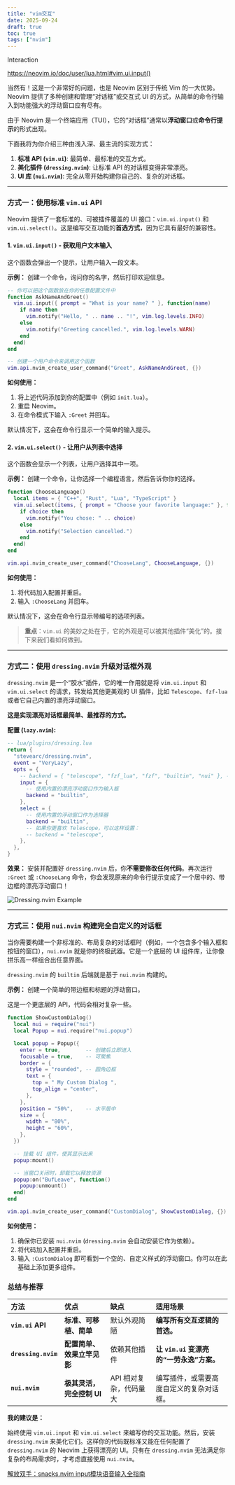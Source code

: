 ```yaml
---
title: "vim交互"
date: 2025-09-24
draft: true
toc: true
tags: ["nvim"]
---
```



Interaction


https://neovim.io/doc/user/lua.html#vim.ui.input()



当然有！这是一个非常好的问题，也是 Neovim 区别于传统 Vim 的一大优势。Neovim 提供了多种创建和管理“对话框”或交互式 UI 的方式，从简单的命令行输入到功能强大的浮动窗口应有尽有。

由于 Neovim 是一个终端应用（TUI），它的“对话框”通常以**浮动窗口**或**命令行提示**的形式出现。

下面我将为你介绍三种由浅入深、最主流的实现方式：

1.  **标准 API (`vim.ui`)**: 最简单、最标准的交互方式。
2.  **美化插件 (`dressing.nvim`)**: 让标准 API 的对话框变得非常漂亮。
3.  **UI 库 (`nui.nvim`)**: 完全从零开始构建你自己的、复杂的对话框。

---

### 方式一：使用标准 `vim.ui` API

Neovim 提供了一套标准的、可被插件覆盖的 UI 接口：`vim.ui.input()` 和 `vim.ui.select()`。这是编写交互功能的**首选方式**，因为它具有最好的兼容性。

#### 1. `vim.ui.input()` - 获取用户文本输入

这个函数会弹出一个提示，让用户输入一段文本。

**示例：** 创建一个命令，询问你的名字，然后打印欢迎信息。

```lua
-- 你可以把这个函数放在你的任意配置文件中
function AskNameAndGreet()
  vim.ui.input({ prompt = "What is your name? " }, function(name)
    if name then
      vim.notify("Hello, " .. name .. "!", vim.log.levels.INFO)
    else
      vim.notify("Greeting cancelled.", vim.log.levels.WARN)
    end
  end)
end

-- 创建一个用户命令来调用这个函数
vim.api.nvim_create_user_command("Greet", AskNameAndGreet, {})
```

**如何使用：**
1.  将上述代码添加到你的配置中（例如 `init.lua`）。
2.  重启 Neovim。
3.  在命令模式下输入 `:Greet` 并回车。

默认情况下，这会在命令行显示一个简单的输入提示。

#### 2. `vim.ui.select()` - 让用户从列表中选择

这个函数会显示一个列表，让用户选择其中一项。

**示例：** 创建一个命令，让你选择一个编程语言，然后告诉你你的选择。

```lua
function ChooseLanguage()
  local items = { "C++", "Rust", "Lua", "TypeScript" }
  vim.ui.select(items, { prompt = "Choose your favorite language:" }, function(choice)
    if choice then
      vim.notify("You chose: " .. choice)
    else
      vim.notify("Selection cancelled.")
    end
  end)
end

vim.api.nvim_create_user_command("ChooseLang", ChooseLanguage, {})
```

**如何使用：**
1.  将代码加入配置并重启。
2.  输入 `:ChooseLang` 并回车。

默认情况下，这会在命令行显示带编号的选项列表。

> **重点**：`vim.ui` 的美妙之处在于，它的外观是可以被其他插件“美化”的。接下来我们看如何做到。

---

### 方式二：使用 `dressing.nvim` 升级对话框外观

`dressing.nvim` 是一个“胶水”插件，它的唯一作用就是将 `vim.ui.input` 和 `vim.ui.select` 的请求，转发给其他更美观的 UI 插件，比如 `Telescope`、`fzf-lua` 或者它自己内置的漂亮浮动窗口。

**这是实现漂亮对话框最简单、最推荐的方式。**

**配置 (`lazy.nvim`):**

```lua
-- lua/plugins/dressing.lua
return {
  "stevearc/dressing.nvim",
  event = "VeryLazy",
  opts = {
    -- backend = { "telescope", "fzf_lua", "fzf", "builtin", "nui" }, -- 你可以指定后端的优先级
    input = {
      -- 使用内置的漂亮浮动窗口作为输入框
      backend = "builtin",
    },
    select = {
      -- 使用内置的浮动窗口作为选择器
      backend = "builtin",
      -- 如果你更喜欢 Telescope，可以这样设置：
      -- backend = "telescope",
    },
  },
}
```

**效果：**
安装并配置好 `dressing.nvim` 后，你**不需要修改任何代码**。再次运行 `:Greet` 或 `:ChooseLang` 命令，你会发现原来的命令行提示变成了一个居中的、带边框的漂亮浮动窗口！

![Dressing.nvim
Example](https://user-images.githubusercontent.com/506791/148731388-e218861c-8472-4d7a-b586-2a7bd4c8449c.png)

---

### 方式三：使用 `nui.nvim` 构建完全自定义的对话框

当你需要构建一个非标准的、布局复杂的对话框时（例如，一个包含多个输入框和按钮的窗口），`nui.nvim` 就是你的终极武器。它是一个底层的 UI 组件库，让你像拼乐高一样组合出任意界面。

`dressing.nvim` 的 `builtin` 后端就是基于 `nui.nvim` 构建的。

**示例：** 创建一个简单的带边框和标题的浮动窗口。

这是一个更底层的 API，代码会相对复杂一些。

```lua
function ShowCustomDialog()
  local nui = require("nui")
  local Popup = nui.require("nui.popup")

  local popup = Popup({
    enter = true,        -- 创建后立即进入
    focusable = true,    -- 可聚焦
    border = {
      style = "rounded", -- 圆角边框
      text = {
        top = " My Custom Dialog ",
        top_align = "center",
      },
    },
    position = "50%",    -- 水平居中
    size = {
      width = "80%",
      height = "60%",
    },
  })

  -- 挂载 UI 组件，使其显示出来
  popup:mount()

  -- 当窗口关闭时，卸载它以释放资源
  popup:on("BufLeave", function()
    popup:unmount()
  end)
end

vim.api.nvim_create_user_command("CustomDialog", ShowCustomDialog, {})
```

**如何使用：**
1.  确保你已安装 `nui.nvim` (`dressing.nvim` 会自动安装它作为依赖）。
2.  将代码加入配置并重启。
3.  输入 `:CustomDialog` 即可看到一个空的、自定义样式的浮动窗口。你可以在此基础上添加更多组件。

### 总结与推荐

| 方法 | 优点 | 缺点 | 适用场景 |
| :--- | :--- | :--- | :--- |
| **`vim.ui` API** | **标准、可移植、简单** | 默认外观简陋 | **编写所有交互逻辑的首选。** |
| **`dressing.nvim`** | **配置简单、效果立竿见影** | 依赖其他插件 | **让 `vim.ui` 变漂亮的“一劳永逸”方案。** |
| **`nui.nvim`** | **极其灵活，完全控制 UI** | API 相对复杂，代码量大 | 编写插件，或需要高度自定义的复杂对话框。 |

**我的建议是：**

始终使用 `vim.ui.input` 和 `vim.ui.select` 来编写你的交互功能。然后，安装 `dressing.nvim` 来美化它们。这样你的代码既标准又能在任何配置了 `dressing.nvim` 的 Neovim 上获得漂亮的 UI。只有在 `dressing.nvim` 无法满足你复杂的布局需求时，才考虑直接使用 `nui.nvim`。



[解放双手：snacks.nvim input模块语音输入全指南](https://blog.csdn.net/gitblog_00769/article/details/151891034)